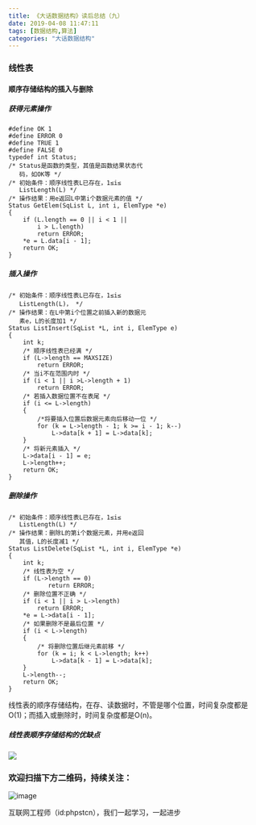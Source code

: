 ```yaml
---
title: 《大话数据结构》读后总结（九）
date: 2019-04-08 11:47:11
tags: [数据结构,算法]
categories: "大话数据结构"
---
```

### 线性表
#### 顺序存储结构的插入与删除
##### 获得元素操作
```
#define OK 1
#define ERROR 0
#define TRUE 1
#define FALSE 0
typedef int Status;
/* Status是函数的类型，其值是函数结果状态代
   码，如OK等 */
/* 初始条件：顺序线性表L已存在，1≤i≤
   ListLength(L) */
/* 操作结果：用e返回L中第i个数据元素的值 */
Status GetElem(SqList L, int i, ElemType *e)
{
    if (L.length == 0 || i < 1 || 
        i > L.length)
        return ERROR;
    *e = L.data[i - 1];
    return OK;
}
```
##### 插入操作

```
/* 初始条件：顺序线性表L已存在，1≤i≤
   ListLength(L)， */
/* 操作结果：在L中第i个位置之前插入新的数据元
   素e，L的长度加1 */
Status ListInsert(SqList *L, int i, ElemType e)
{
    int k;
    /* 顺序线性表已经满 */
    if (L->length == MAXSIZE)                       
        return ERROR;
    /* 当i不在范围内时 */
    if (i < 1 || i >L->length + 1)                  
        return ERROR;
    /* 若插入数据位置不在表尾 */
    if (i <= L->length)                             
    {
        /*将要插入位置后数据元素向后移动一位 */
        for (k = L->length - 1; k >= i - 1; k--)    
            L->data[k + 1] = L->data[k];
    }
    /* 将新元素插入 */
    L->data[i - 1] = e;                             
    L->length++;
    return OK;
}
```
##### 删除操作
```
/* 初始条件：顺序线性表L已存在，1≤i≤
   ListLength(L) */
/* 操作结果：删除L的第i个数据元素，并用e返回
   其值，L的长度减1 */
Status ListDelete(SqList *L, int i, ElemType *e)
{
    int k;
    /* 线性表为空 */
    if (L->length == 0)                    
           return ERROR;
    /* 删除位置不正确 */
    if (i < 1 || i > L->length)            
        return ERROR;
    *e = L->data[i - 1];
    /* 如果删除不是最后位置 */
    if (i < L->length)                     
    {
        /* 将删除位置后继元素前移 */
        for (k = i; k < L->length; k++)    
            L->data[k - 1] = L->data[k];
    }
    L->length--;
    return OK;
}
```
线性表的顺序存储结构，在存、读数据时，不管是哪个位置，时间复杂度都是O(1)；而插入或删除时，时间复杂度都是O(n)。
##### 线性表顺序存储结构的优缺点
![](https://user-gold-cdn.xitu.io/2019/4/4/169e7bdf4117995d?w=1152&h=580&f=jpeg&s=58119)


### 欢迎扫描下方二维码，持续关注：
![image](https://user-gold-cdn.xitu.io/2019/3/21/1699eba93eba8faa?w=258&h=258&f=jpeg&s=16510)

互联网工程师（id:phpstcn），我们一起学习，一起进步
